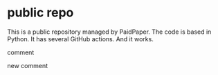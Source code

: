 # public repo

This is a public repository managed by PaidPaper. The code is based in Python. It has several GitHub actions. And it works. 

comment

new comment
